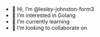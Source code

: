 - 👋 Hi, I’m @lesley-johnston-form3
- 👀 I’m interested in Golang
- 🌱 I’m currently learning 
- 💞️ I’m looking to collaborate on 

<!---
lesley-johnston-form3/lesley-johnston-form3 is a ✨ special ✨ repository because its `README.md` (this file) appears on your GitHub profile.
You can click the Preview link to take a look at your changes.
--->
